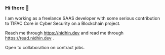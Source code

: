 ### Hi there 👋

I am working as a freelance SAAS developer with some serious contribution to TIFAC Core in Cyber Security on a Blockchain project. 

Reach me through https://nidhin.dev and read me through https://read.nidhin.dev . 

Open to collaboration on contract jobs.
<!--
**nidhinmahesh/nidhinmahesh** is a ✨ _special_ ✨ repository because its `README.md` (this file) appears on your GitHub profile.

Here are some ideas to get you started:

- 🔭 I’m currently working on ...
- 🌱 I’m currently learning ...
- 👯 I’m looking to collaborate on ...
- 🤔 I’m looking for help with ...
- 💬 Ask me about ...
- 📫 How to reach me: ...
- 😄 Pronouns: ...
- ⚡ Fun fact: ...
-->

